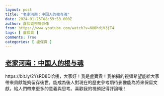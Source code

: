 ```yaml
---
layout: post
title: "老家河南：中国人的根与魂"
date: 2024-01-25T08:59:53.000Z
author: 盧保貴視覺影像
from: https://www.youtube.com/watch?v=NU0hdjV3jT4
tags: [ 盧保貴 ]
comments: True
categories: [ 盧保貴 ]
---
```

<!--1706173193000-->
[老家河南：中国人的根与魂](https://www.youtube.com/watch?v=NU0hdjV3jT4)
------

<div>
https://bit.ly/2YsRD8D哈嘍，大家好！我是盧寶貴！我拍攝的視頻希望能給大家帶來貢獻能夠留存後世，能成為後人對現在的歷史參考期待影像能為將來保留文獻，給人們帶來更多的意義與思考。喜歡我的視頻記得評論哦！
</div>

